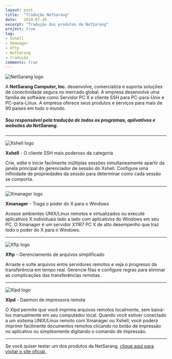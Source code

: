 ```yaml
---
layout: post
title:  "Tradução NetSarang"
date:   2019-07-20
excerpt: "Tradução dos produtos da NetSarang"
project: true
tag:
- Xshell 
- Xmanager
- Xftp
- NetSarang
- tradução
comments: true
---
```

![NetSarang logo](https://github.com/ialexsilva/ialexsilva.github.io/raw/master/assets/img/logo_netsarang.png)    

A **NetSarang Computer, Inc.** desenvolve, comercializa e suporta soluções de conectividade segura no mercado global. A empresa desenvolve uma família de software como Servidor PC X e cliente SSH para PC-para-Unix e PC-para-Linux. A empresa oferece seus produtos e serviços para mais de 90 países em todo o mundo.

##### Sou responsável pela tradução de todos os programas, aplivativos e websites da NetSarang.

------------

![Xshell logo](https://github.com/ialexsilva/ialexsilva.github.io/raw/master/assets/img/logo_xshell.png)    

**Xshell** - O cliente SSH mais poderoso da categoria

Crie, edite e inicie facilmente múltiplas sessões simultaneamente apartir da janela principal do gerenciador de sessão do Xshell. Configure uma infinidade de propriedades da sessão para determinar como cada sessão se comporta.

------------
![Xmanager logo](https://github.com/ialexsilva/ialexsilva.github.io/raw/master/assets/img/logo_xmanager.png)    

**Xmanager** - Traga o poder do X para o Windows

Acesse ambientes UNIX/Linux remotos e virtualizados ou execute aplicativos X individuais lado a lado com aplicativos do Windows em seu PC. O Xmanager é um servidor X11R7 PC X de alto desempenho que traz todo o poder do X para o Windows.

------------
![Xftp logo](https://github.com/ialexsilva/ialexsilva.github.io/raw/master/assets/img/logo_xftp.png)    

**Xftp** - Gerenciamento de arquivos simplificado

Arraste e solte arquivos entre servidores remotos e veja o progresso da transferência em tempo real. Gerencie filas e configure regras para eliminar as complicações das transferências remotas.

------------
![Xlpd logo](https://github.com/ialexsilva/ialexsilva.github.io/raw/master/assets/img/logo_xlpd.png)    

**Xlpd** - Daemon de impressora remota

O Xlpd permite que você imprima arquivos remotos localmente, sem baixá-los manualmente em seu computador local. Quando você estiver conectado a um sistema UNIX/Linux remoto com Xmanager ou Xshell, você poderá imprimir facilmente documentos remotos clicando no botão de impressão no aplicativo ou simplesmente digitando o comando de impressão.

------------
Se você quiser testar um dos produtos da NetSarang, [clique aqui para visitar o site oficial.](https://www.netsarang.com)